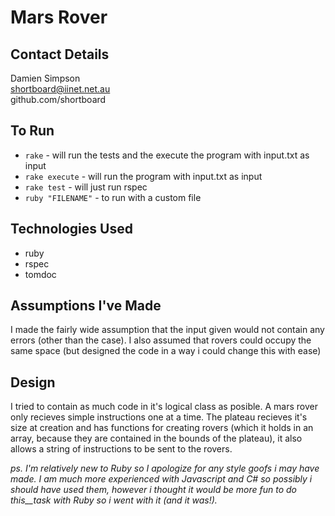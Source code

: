 Mars Rover
==========

Contact Details
---------------
Damien Simpson  
shortboard@iinet.net.au  
github.com/shortboard  

To Run
------
* `rake` - will run the tests and the execute the program with input.txt as input
* `rake execute` - will run the program with input.txt as input
* `rake test` - will just run rspec
* `ruby "FILENAME"` - to run with a custom file

Technologies Used
-----------------
* ruby
* rspec
* tomdoc

Assumptions I've Made
---------------------
I made the fairly wide assumption that the input given would not contain any errors (other than the case).
I also assumed that rovers could occupy the same space (but designed the code in a way i could change this with ease)

Design
------
I tried to contain as much code in it's logical class as posible. A mars rover only recieves simple instructions one at
a time. The plateau recieves it's size at creation and has functions for creating rovers (which it holds in an array, because
they are contained in the bounds of the plateau), it also allows a string of instructions to be sent to the rovers.  
  
_ps. I'm relatively new to Ruby so I apologize for any style goofs i may have made. I am much_ _more experienced with Javascript_
_and C# so possibly i should have used them, however i thought it would be more fun to do this__task with Ruby so i went with_ 
_it (and it was!)._